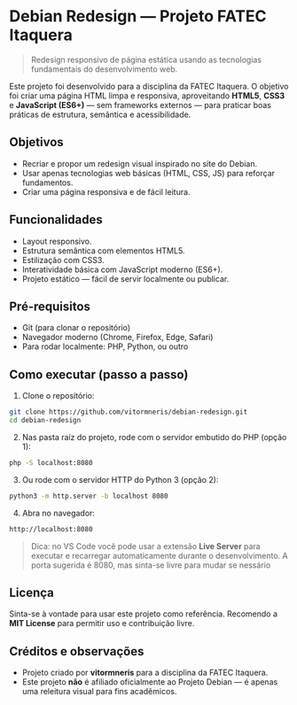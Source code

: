 # Debian Redesign — Projeto FATEC Itaquera

> Redesign responsivo de página estática usando as tecnologias fundamentais do desenvolvimento web.

Este projeto foi desenvolvido para a disciplina da FATEC Itaquera. O objetivo foi criar uma página HTML limpa e responsiva, aproveitando **HTML5**, **CSS3** e **JavaScript (ES6+)** — sem frameworks externos — para praticar boas práticas de estrutura, semântica e acessibilidade.

## Objetivos

* Recriar e propor um redesign visual inspirado no site do Debian.
* Usar apenas tecnologias web básicas (HTML, CSS, JS) para reforçar fundamentos.
* Criar uma página responsiva e de fácil leitura.

## Funcionalidades

* Layout responsivo.
* Estrutura semântica com elementos HTML5.
* Estilização com CSS3.
* Interatividade básica com JavaScript moderno (ES6+).
* Projeto estático — fácil de servir localmente ou publicar.

## Pré-requisitos

* Git (para clonar o repositório)
* Navegador moderno (Chrome, Firefox, Edge, Safari)
* Para rodar localmente: PHP, Python, ou outro

## Como executar (passo a passo)

1. Clone o repositório:

```bash
git clone https://github.com/vitormneris/debian-redesign.git
cd debian-redesign
```

2. Nas pasta raíz do projeto, rode com o servidor embutido do PHP (opção 1):

```bash
php -S localhost:8080
```

3. Ou rode com o servidor HTTP do Python 3 (opção 2):

```bash
python3 -m http.server -b localhost 8080
```

4. Abra no navegador:

```bash
http://localhost:8080
```

> Dica: no VS Code você pode usar a extensão **Live Server** para executar e recarregar automaticamente durante o desenvolvimento.
> A porta sugerida é 8080, mas sinta-se livre para mudar se nessário

## Licença

Sinta-se à vontade para usar este projeto como referência. Recomendo a **MIT License** para permitir uso e contribuição livre.

## Créditos e observações

* Projeto criado por **vitormneris** para a disciplina da FATEC Itaquera.
* Este projeto **não** é afiliado oficialmente ao Projeto Debian — é apenas uma releitura visual para fins acadêmicos.
